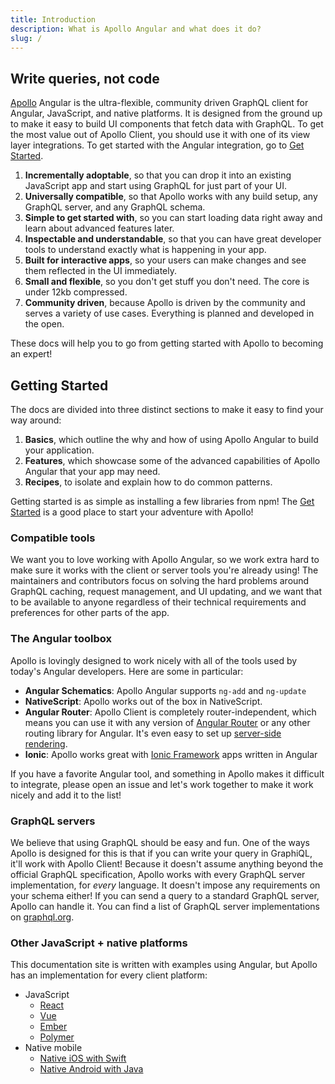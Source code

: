 ```yaml
---
title: Introduction
description: What is Apollo Angular and what does it do?
slug: /
---
```


## Write queries, not code

[Apollo](https://www.nasa.gov/mission_pages/apollo/missions/index.html) Angular is the ultra-flexible, community driven GraphQL client for Angular, JavaScript, and native platforms. It is designed from the ground up to make it easy to build UI components that fetch data with GraphQL. To get the most value out of Apollo Client, you should use it with one of its view layer integrations. To get started with the Angular integration, go to [Get Started](./get-started.md).

1. **Incrementally adoptable**, so that you can drop it into an existing JavaScript app and start using GraphQL for just part of your UI.
1. **Universally compatible**, so that Apollo works with any build setup, any GraphQL server, and any GraphQL schema.
1. **Simple to get started with**, so you can start loading data right away and learn about advanced features later.
1. **Inspectable and understandable**, so that you can have great developer tools to understand exactly what is happening in your app.
1. **Built for interactive apps**, so your users can make changes and see them reflected in the UI immediately.
1. **Small and flexible**, so you don't get stuff you don't need. The core is under 12kb compressed.
1. **Community driven**, because Apollo is driven by the community and serves a variety of use cases. Everything is planned and developed in the open.

These docs will help you to go from getting started with Apollo to becoming an expert!

## Getting Started

The docs are divided into three distinct sections to make it easy to find your way around:

1. **Basics**, which outline the why and how of using Apollo Angular to build your application.
1. **Features**, which showcase some of the advanced capabilities of Apollo Angular that your app may need.
1. **Recipes**, to isolate and explain how to do common patterns.

Getting started is as simple as installing a few libraries from npm! The [Get Started](./get-started.md) is a good place to start your adventure with Apollo!

### Compatible tools

We want you to love working with Apollo Angular, so we work extra hard to make sure it works with the client or server tools you're already using! The maintainers and contributors focus on solving the hard problems around GraphQL caching, request management, and UI updating, and we want that to be available to anyone regardless of their technical requirements and preferences for other parts of the app.

### The Angular toolbox

Apollo is lovingly designed to work nicely with all of the tools used by today's Angular developers. Here are some in particular:

- **Angular Schematics**: Apollo Angular supports `ng-add` and `ng-update`
- **NativeScript**: Apollo works out of the box in NativeScript.
- **Angular Router**: Apollo Client is completely router-independent, which means you can use it with any version of [Angular Router](https://github.com/angular/angular) or any other routing library for Angular. It's even easy to set up [server-side rendering](./performance/server-side-rendering.md).
- **Ionic**: Apollo works great with [Ionic Framework](http://ionicframework.com/) apps written in Angular

If you have a favorite Angular tool, and something in Apollo makes it difficult to integrate, please open an issue and let's work together to make it work nicely and add it to the list!

### GraphQL servers

We believe that using GraphQL should be easy and fun. One of the ways Apollo is designed for this is that if you can write your query in GraphiQL, it'll work with Apollo Client! Because it doesn't assume anything beyond the official GraphQL specification, Apollo works with every GraphQL server implementation, for *every* language. It doesn't impose any requirements on your schema either! If you can send a query to a standard GraphQL server, Apollo can handle it. You can find a list of GraphQL server implementations on [graphql.org](http://graphql.org/code/#server-libraries).

### Other JavaScript + native platforms

This documentation site is written with examples using Angular, but Apollo has an implementation for every client platform:

- JavaScript
  - [React](https://www.apollographql.com/docs/react/)
  - [Vue](https://github.com/Akryum/vue-apollo)
  - [Ember](https://github.com/bgentry/ember-apollo-client)
  - [Polymer](https://github.com/aruntk/polymer-apollo)
- Native mobile
  - [Native iOS with Swift](https://www.apollographql.com/docs/ios/)
  - [Native Android with Java](https://github.com/apollographql/apollo-android)
